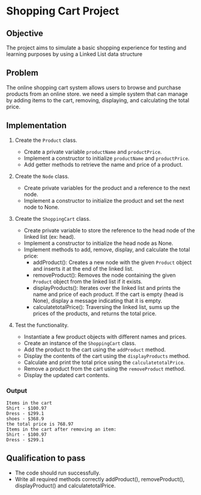 # Shopping Cart Project


## Objective

 The project aims to simulate a basic shopping experience for testing and learning purposes by using a Linked List data structure


## Problem



The online shopping cart system allows users to browse and purchase products from an online store. we need a simple system that can manage by adding items to the cart, removing, displaying, and calculating the total price.


## Implementation

1. Create the `Product` class.
   * Create a private variable `productName` and `productPrice`.
   * Implement a constructor to initialize `productName` and `productPrice`.
   * Add getter methods to retrieve the name and price of a product.


2. Create the `Node` class.
   * Create private variables for the product and a reference to the next node.
   * Implement a constructor to initialize the product and set the next node to None.


3. Create the `ShoppingCart` class.
   * Create private variable to store the reference to the head node of the linked list (ex: head).
   * Implement a constructor to initialize the head node as None.
   * Implement methods to add, remove, display, and calculate the total price:
     * addProduct(): Creates a new node with the given `Product` object and inserts it at the end of the linked list.
     * removeProduct(): Removes the node containing the given `Product` object from the linked list if it exists.
     * displayProducts(): Iterates over the linked list and prints the name and price of each product. If the cart is empty (head is None), display a message indicating 
     that it is empty.
     * calculatetotalPrice(): Traversing the linked list, sums up the prices of the products, and returns the total price.

       
 4. Test the functionality.
     * Instantiate a few product objects with different names and prices.
     * Create an instance of the `ShoppingCart` class.
     * Add the product to the cart using the `addProduct` method.
     * Display the contents of the cart using the `displayProducts` method.
     * Calculate and print the total price using the `calculatetotalPrice`.
     * Remove a product from the cart using the `removeProduct` method.
     * Display the updated cart contents.



### Output


```
Items in the cart
Shirt - $100.97
Dress - $299.1
shoes - $368.9
the total price is 768.97
Items in the cart after removing an item:
Shirt - $100.97
Dress - $299.1
```

     

## Qualification to pass

* The code should run successfully.
*  Write all required methods correctly addProduct(), removeProduct(), displayProduct() and calculatetotalPrice.




